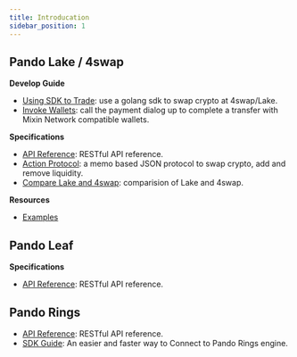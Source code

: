 ```yaml
---
title: Introducation
sidebar_position: 1
---
```


## Pando Lake / 4swap

**Develop Guide**

  - [Using SDK to Trade](/developer/lake/guide/using-sdk): use a golang sdk to swap crypto at 4swap/Lake.
  - [Invoke Wallets](/developer/lake/guide/invoke-wallets): call the payment dialog up to complete a transfer with Mixin Network compatible wallets.

**Specifications**

- [API Reference](/developer/lake/apis/overview): RESTful API reference.
- [Action Protocol](/developer/lake/action-protocol): a memo based JSON protocol to swap crypto, add and remove liquidity.
- [Compare Lake and 4swap](/developer/lake/lake-and-4swap): comparision of Lake and 4swap.

**Resources**

- [Examples](/developer/lake/examples)

## Pando Leaf

**Specifications**

- [API Reference](/developer/leaf/apis/overview): RESTful API reference.


## Pando Rings

- [API Reference](/developer/rings/apis): RESTful API reference.
- [SDK Guide](/developer/rings/guide): An easier and faster way to Connect to Pando Rings engine.
